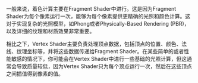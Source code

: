 
一般来说，着色计算主要在Fragment Shader中进行。这是因为Fragment Shader为每个像素运行一次，能够为每个像素提供更精确的光照和颜色计算。这对于实现复杂的光照模型，如Phong或者Physically-Based Rendering (PBR)，以及详细的纹理和材质效果非常重要。

相比之下，Vertex Shader主要负责处理顶点数据，包括顶点的位置、颜色、法线、纹理坐标等，并将这些数据传递给Fragment Shader。在某些简单的或者性能敏感的情况下，你可能会在Vertex Shader中进行一些基础的光照计算，但这通常会导致质量较低，因为Vertex Shader只为每个顶点运行一次，然后在这些顶点之间插值得到像素的值。

